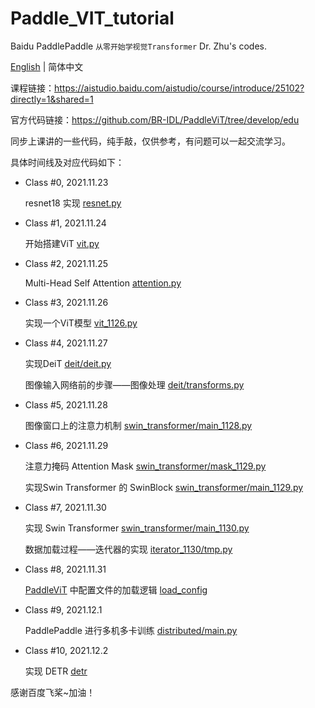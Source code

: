 # Paddle_VIT_tutorial

Baidu PaddlePaddle `从零开始学视觉Transformer` Dr. Zhu's codes.

[English](./README_en.md) | 简体中文

课程链接：https://aistudio.baidu.com/aistudio/course/introduce/25102?directly=1&shared=1

官方代码链接：https://github.com/BR-IDL/PaddleViT/tree/develop/edu

同步上课讲的一些代码，纯手敲，仅供参考，有问题可以一起交流学习。

具体时间线及对应代码如下：

- Class #0, 2021.11.23

    resnet18 实现 [resnet.py](./resnet.py)

- Class #1, 2021.11.24

    开始搭建ViT [vit.py](./vit.py)

- Class #2, 2021.11.25

    Multi-Head Self Attention [attention.py](./attention.py)

- Class #3, 2021.11.26

    实现一个ViT模型 [vit_1126.py](./vit_1126.py)

- Class #4, 2021.11.27

    实现DeiT [deit/deit.py](./deit/deit.py)

    图像输入网络前的步骤——图像处理 [deit/transforms.py](./deit/transforms.py)

- Class #5, 2021.11.28

    图像窗口上的注意力机制 [swin_transformer/main_1128.py](./swin_transformer/main_1128.py)

- Class #6, 2021.11.29

    注意力掩码 Attention Mask [swin_transformer/mask_1129.py](./swin_transformer/mask_1129.py)

    实现Swin Transformer 的 SwinBlock [swin_transformer/main_1129.py](./swin_transformer/main_1129.py)

- Class #7, 2021.11.30

    实现 Swin Transformer [swin_transformer/main_1130.py](./swin_transformer/main_1130.py)

    数据加载过程——迭代器的实现 [iterator_1130/tmp.py](./iterator_1130/tmp.py)

- Class #8, 2021.11.31

    [PaddleViT](https://github.com/BR-IDL/PaddleViT) 中配置文件的加载逻辑 [load_config](./load_config/)

- Class #9, 2021.12.1

    PaddlePaddle 进行多机多卡训练 [distributed/main.py](./distributed/main.py)

- Class #10, 2021.12.2

    实现 DETR [detr](./detr/)

感谢百度飞桨~加油！
